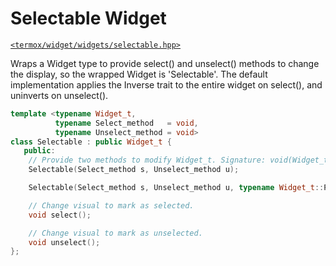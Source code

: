# Selectable Widget

[`<termox/widget/widgets/selectable.hpp>`](../../../include/termox/widget/widgets/selectable.hpp)

Wraps a Widget type to provide select() and unselect() methods to change the
display, so the wrapped Widget is 'Selectable'. The default implementation
applies the Inverse trait to the entire widget on select(), and uninverts on
unselect().

```cpp
template <typename Widget_t,
          typename Select_method   = void,
          typename Unselect_method = void>
class Selectable : public Widget_t {
   public:
    // Provide two methods to modify Widget_t. Signature: void(Widget_t&);
    Selectable(Select_method s, Unselect_method u);

    Selectable(Select_method s, Unselect_method u, typename Widget_t::Parameters p);

    // Change visual to mark as selected.
    void select();

    // Change visual to mark as unselected.
    void unselect();
};
```
